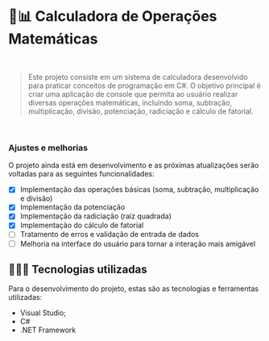 # 🧮📊 Calculadora de Operações Matemáticas
<br>

> Este projeto consiste em um sistema de calculadora desenvolvido para praticar conceitos de programação em C#. O objetivo principal é criar uma aplicação de console que permita ao usuário realizar diversas operações matemáticas, incluindo soma, subtração, multiplicação, divisão, potenciação, radiciação e cálculo de fatorial.
<br>

### Ajustes e melhorias

O projeto ainda está em desenvolvimento e as próximas atualizações serão voltadas para as seguintes funcionalidades:

- [x] Implementação das operações básicas (soma, subtração, multiplicação e divisão)
- [x] Implementação da potenciação
- [x] Implementação da radiciação (raiz quadrada)
- [x] Implementação do cálculo de fatorial
- [ ] Tratamento de erros e validação de entrada de dados
- [ ] Melhoria na interface do usuário para tornar a interação mais amigável

## 👨🏽‍💻 Tecnologias utilizadas
Para o desenvolvimento do projeto, estas são as tecnologias e ferramentas utilizadas:

- Visual Studio;
- C#
- .NET Framework
